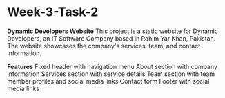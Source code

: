# Week-3-Task-2
**Dynamic Developers Website**
This project is a static website for Dynamic Developers, an IT Software Company based in Rahim Yar Khan, Pakistan. The website showcases the company's services, team, and contact information.


**Features**
Fixed header with navigation menu
About section with company information
Services section with service details
Team section with team member profiles and social media links
Contact form
Footer with social media links

